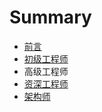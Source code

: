 # Summary

* [前言](README.md)
* [初级工程师](chu-ji-gong-cheng-shi.md)
* 高级工程师
* [资深工程师](zi-shen-gong-cheng-shi.md)
* [架构师](jia-gou-shi.md)

